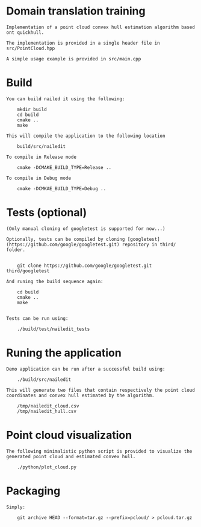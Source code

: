 # Domain translation training

    Implementation of a point cloud convex hull estimation algorithm based ont quickhull.

    The implementation is provided in a single header file in src/PointCloud.hpp

    A simple usage example is provided in src/main.cpp


# Build

    You can build nailed it using the following:

        mkdir build
        cd build
        cmake ..
        make

    This will compile the application to the following location

        build/src/nailedit

    To compile in Release mode

        cmake -DCMAKE_BUILD_TYPE=Release ..

    To compile in Debug mode

        cmake -DCMKAE_BUILD_TYPE=Debug ..


# Tests (optional)

    (Only manual cloning of googletest is supported for now...)

    Optionally, tests can be compiled by cloning [googletest](https://github.com/google/googletest.git) repository in third/ folder.


        git clone https://github.com/google/googletest.git third/googletest

    And runing the build sequence again:

        cd build
        cmake ..
        make
        

    Tests can be run using:

        ./build/test/nailedit_tests


# Runing the application

    Demo application can be run after a successful build using:

        ./build/src/nailedit

    This will generate two files that contain respectively the point cloud coordinates and convex hull estimated by the algorithm.

        /tmp/nailedit_cloud.csv
        /tmp/nailedit_hull.csv


# Point cloud visualization

    The following minimalistic python script is provided to visualize the generated point cloud and estimated convex hull.

        ./python/plot_cloud.py

# Packaging

    Simply:

        git archive HEAD --format=tar.gz --prefix=pcloud/ > pcloud.tar.gz
